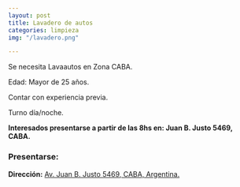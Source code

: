 ```yaml
---
layout: post
title: Lavadero de autos
categories: limpieza
img: "/lavadero.png"

---
```

Se necesita Lavaautos en Zona CABA.

Edad: Mayor de 25 años.

Contar con experiencia previa.

Turno día/noche.

**Interesados presentarse a partir de las 8hs en: Juan B. Justo 5469, CABA.**

### Presentarse:

**Dirección:** [Av. Juan B. Justo 5469, CABA, Argentina. ](https://goo.gl/maps/m31TawYtc2j2HmnM8)